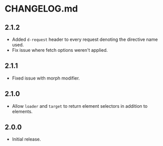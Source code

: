 # CHANGELOG.md

## 2.1.2

- Added `d-request` header to every request denoting the directive name used.
- Fix issue where fetch options weren't applied.

## 2.1.1

- Fixed issue with morph modifier.

## 2.1.0

- Allow `loader` and `target` to return element selectors in addition to elements.

## 2.0.0

- Initial release.
